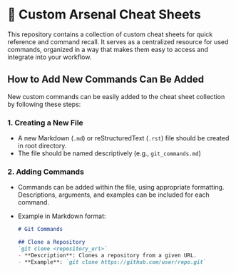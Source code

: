 # 🧠 Custom Arsenal Cheat Sheets

This repository contains a collection of custom cheat sheets for quick reference and command recall. It serves as a centralized resource for used commands, organized in a way that makes them easy to access and integrate into your workflow.

## How to Add New Commands Can Be Added

New custom commands can be easily added to the cheat sheet collection by following these steps:

### 1. Creating a New File

- A new Markdown (`.md`) or reStructuredText (`.rst`) file should be created in root directory.
- The file should be named descriptively (e.g., `git_commands.md`)

### 2. Adding Commands

- Commands can be added within the file, using appropriate formatting. Descriptions, arguments, and examples can be included for each command.

- Example in Markdown format:
  ```md
  # Git Commands

  ## Clone a Repository
  `git clone <repository_url>`
  - **Description**: Clones a repository from a given URL.
  - **Example**: `git clone https://github.com/user/repo.git`
  ```
